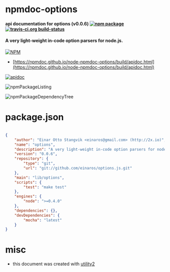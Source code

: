 # npmdoc-options

#### api documentation for  options (v0.0.6)  [![npm package](https://img.shields.io/npm/v/npmdoc-options.svg?style=flat-square)](https://www.npmjs.org/package/npmdoc-options) [![travis-ci.org build-status](https://api.travis-ci.org/npmdoc/node-npmdoc-options.svg)](https://travis-ci.org/npmdoc/node-npmdoc-options)

#### A very light-weight in-code option parsers for node.js.

[![NPM](https://nodei.co/npm/options.png?downloads=true&downloadRank=true&stars=true)](https://www.npmjs.com/package/options)

- [https://npmdoc.github.io/node-npmdoc-options/build/apidoc.html](https://npmdoc.github.io/node-npmdoc-options/build/apidoc.html)

[![apidoc](https://npmdoc.github.io/node-npmdoc-options/build/screenCapture.buildCi.browser.%252Ftmp%252Fbuild%252Fapidoc.html.png)](https://npmdoc.github.io/node-npmdoc-options/build/apidoc.html)

![npmPackageListing](https://npmdoc.github.io/node-npmdoc-options/build/screenCapture.npmPackageListing.svg)

![npmPackageDependencyTree](https://npmdoc.github.io/node-npmdoc-options/build/screenCapture.npmPackageDependencyTree.svg)



# package.json

```json

{
    "author": "Einar Otto Stangvik <einaros@gmail.com> (http://2x.io)",
    "name": "options",
    "description": "A very light-weight in-code option parsers for node.js.",
    "version": "0.0.6",
    "repository": {
        "type": "git",
        "url": "git://github.com/einaros/options.js.git"
    },
    "main": "lib/options",
    "scripts": {
        "test": "make test"
    },
    "engines": {
        "node": ">=0.4.0"
    },
    "dependencies": {},
    "devDependencies": {
        "mocha": "latest"
    }
}
```



# misc
- this document was created with [utility2](https://github.com/kaizhu256/node-utility2)
